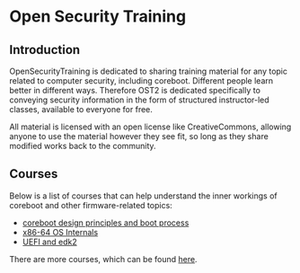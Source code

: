 # Open Security Training

## Introduction

OpenSecurityTraining is dedicated to sharing training material for any topic
related to computer security, including coreboot. Different people learn better
in different ways. Therefore OST2 is dedicated specifically to conveying
security information in the form of structured instructor-led classes,
available to everyone for free.

All material is licensed with an open license like CreativeCommons, allowing
anyone to use the material however they see fit, so long as they share modified
works back to the community.

## Courses

Below is a list of courses that can help understand the inner workings of
coreboot and other firmware-related topics:

* [coreboot design principles and boot process](https://p.ost2.fyi/courses/course-v1:OpenSecurityTraining2+Arch4031_x86-64_RV_coreboot+2021_v1/about)
* [x86-64 OS Internals](https://p.ost2.fyi/courses/course-v1:OpenSecurityTraining2+Arch2001_x86-64_OS_Internals+2021_v1/about)
* [UEFI and edk2](https://p.ost2.fyi/courses/course-v1:OpenSecurityTraining2+4021_Intro_UEFI+2022_v1/about)

There are more courses, which can be found [here](https://p.ost2.fyi/courses).